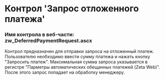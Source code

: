 ﻿---
description: 2.4.9.1
---
# Контрол 'Запрос отложенного платежа'
### Имя контрола в веб-части: zw_DeferredPaymentRequest.ascx
Контрол предназначен для отправки запроса на отложенный платеж. 
Пользователю необходимо ввести сумму платежа и нажать кнопку "Запросить платеж". Максимальная сумма запроса указывается в регистре "Парметры автоматических обещанных платежей (Zeta Web)".
После этого запрос попадает на обработку менеджеру.
